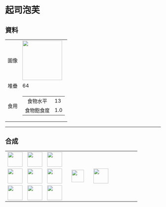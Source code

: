 # 起司泡芙

## 資料
<table>
    <tr><td align="end">圖像</td><td><img src="https://i.imgur.com/vddFUpl.png" width="128"/></td></tr>
    <tr><td align="end">堆疊</td><td>64</td></tr>
    <tr>
        <td align="end">食用</td>
        <td>
            <table>
                <tr><td align="center">食物水平</td><td align="start">13</td></tr>
                <tr><td align="center">食物飽食度</td><td align="start">1.0</td></tr>
            </table>
        </td>
    </tr>
</table>

---

## 合成
<table>
    <tr><td><img src="https://i.imgur.com/wl43BjZ.png" width="48"/></td><td><img src="https://i.imgur.com/W9Dvsom.png" width="48"/></td><td><img src="https://i.imgur.com/wl43BjZ.png" width="48"/></td><td colspan="3"></td></tr>
    <tr><td><img src="https://i.imgur.com/K971eZe.png" width="48"/></td><td><img src="https://i.imgur.com/olzWTz3.png" width="48"/></td><td><img src="https://i.imgur.com/K971eZe.png" width="48"/></td><td width="70" align="center"><img src="https://i.imgur.com/VE0KqIE.png" width="40"/></td><td><img src="https://i.imgur.com/vddFUpl.png" width="48"/></td><td width="70"></td></tr>
    <tr><td><img src="https://i.imgur.com/wl43BjZ.png" width="48"/></td><td><img src="https://i.imgur.com/VxlENp3.png" width="48"/></td><td><img src="https://i.imgur.com/wl43BjZ.png" width="48"/></td><td colspan="3"></td></tr>
</table>